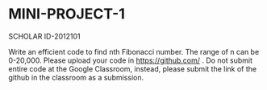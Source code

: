 # MINI-PROJECT-1
SCHOLAR ID-2012101

Write an efficient code to find
nth Fibonacci number. The range of n can be 0-20,000. Please upload your code in https://github.com/ . Do not submit entire code at the Google Classroom, instead, please submit the link of the github in the classroom as a submission.

